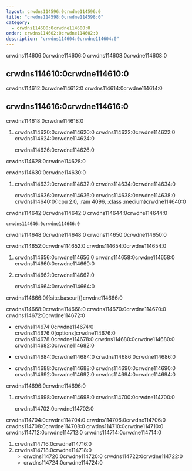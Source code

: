 ```yaml
---
layout: crwdns114596:0crwdne114596:0
title: "crwdns114598:0crwdne114598:0"
category:
  - crwdns114600:0crwdne114600:0
order: crwdns114602:0crwdne114602:0
description: "crwdns114604:0crwdne114604:0"
---
```

crwdns114606:0crwdne114606:0 crwdns114608:0crwdne114608:0

## crwdns114610:0crwdne114610:0

crwdns114612:0crwdne114612:0 crwdns114614:0crwdne114614:0

## crwdns114616:0crwdne114616:0

crwdns114618:0crwdne114618:0

1. crwdns114620:0crwdne114620:0 crwdns114622:0crwdne114622:0 crwdns114624:0crwdne114624:0

    crwdns114626:0crwdne114626:0
    

crwdns114628:0crwdne114628:0

crwdns114630:0crwdne114630:0

1. crwdns114632:0crwdne114632:0 crwdns114634:0crwdne114634:0

    crwdns114636:0crwdne114636:0
    crwdns114638:0crwdne114638:0
    crwdns114640:0{:cpu 2.0, :ram 4096, :class :medium}crwdne114640:0
    

crwdns114642:0crwdne114642:0 crwdns114644:0crwdne114644:0

    crwdns114646:0crwdne114646:0
    

crwdns114648:0crwdne114648:0 crwdns114650:0crwdne114650:0

crwdns114652:0crwdne114652:0 crwdns114654:0crwdne114654:0

1. crwdns114656:0crwdne114656:0 crwdns114658:0crwdne114658:0 crwdns114660:0crwdne114660:0

2. crwdns114662:0crwdne114662:0

    crwdns114664:0crwdne114664:0
    

crwdns114666:0{{site.baseurl}}crwdne114666:0

crwdns114668:0crwdne114668:0 crwdns114670:0crwdne114670:0 crwdns114672:0crwdne114672:0

- crwdns114674:0crwdne114674:0 crwdns114676:0[options]crwdne114676:0 crwdns114678:0crwdne114678:0 crwdns114680:0crwdne114680:0 crwdns114682:0crwdne114682:0

- crwdns114684:0crwdne114684:0 crwdns114686:0crwdne114686:0

- crwdns114688:0crwdne114688:0 crwdns114690:0crwdne114690:0 crwdns114692:0crwdne114692:0 crwdns114694:0crwdne114694:0

crwdns114696:0crwdne114696:0

1. crwdns114698:0crwdne114698:0 crwdns114700:0crwdne114700:0

    crwdns114702:0crwdne114702:0
    

crwdns114704:0crwdne114704:0 crwdns114706:0crwdne114706:0 crwdns114708:0crwdne114708:0 crwdns114710:0crwdne114710:0 crwdns114712:0crwdne114712:0 crwdns114714:0crwdne114714:0

1. crwdns114716:0crwdne114716:0
2. crwdns114718:0crwdne114718:0 
    - crwdns114720:0crwdne114720:0 crwdns114722:0crwdne114722:0
    - crwdns114724:0crwdne114724:0